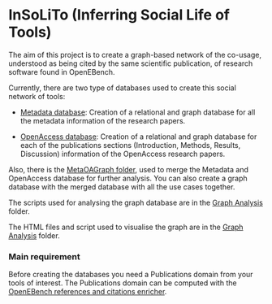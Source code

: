 # InSoLiTo (Inferring Social Life of Tools)

The aim of this project is to create a graph-based network of the co-usage, understood as being cited by the same scientific publication, of research software found in OpenEBench.

Currently, there are two type of databases used to create this social network of tools:

- [Metadata database](MetaGraph): Creation of a relational and graph database for all the metadata information of the research papers.

- [OpenAccess database](OpenAccessGraph): Creation of a relational and graph database for each of the publications sections (Introduction, Methods, Results, Discussion) information of the OpenAccess research papers.

Also, there is the [MetaOAGraph folder](MetaOAGraph), used to merge the Metadata and OpenAccess database for further analysis. You can also create a graph database with the merged database with all the use cases together.

The scripts used for analysing the graph database are in the [Graph Analysis](MetaGraph) folder.

The HTML files and script used to visualise the graph are in the [Graph Analysis](MetaGraph) folder.

### Main requirement

Before creating the databases you need a Publications domain from your tools of interest. The Publications domain can be computed with the [OpenEBench references and citations enricher](https://github.com/inab/opeb-enrichers/tree/master/pubEnricher).
